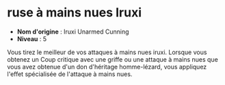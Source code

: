 # ruse à mains nues Iruxi

 * **Nom d'origine** : Iruxi Unarmed Cunning
 * **Niveau** : 5


<p><span id="ctl00_MainContent_DetailedOutput">Vous tirez le meilleur de vos attaques à mains nues iruxi. Lorsque vous obtenez un Coup critique avec une griffe ou une attaque à mains nues que vous avez obtenue d'un don d'héritage homme-lézard, vous appliquez l'effet spécialisée de l'attaque à mains nues.&nbsp;</span></p>